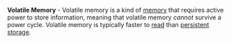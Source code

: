 **Volatile Memory** - Volatile memory is a kind of [memory](/docs/definitions/Memory) that requires active power to store information, meaning that volatile memory *cannot* survive a power cycle. Volatile memory is typically faster to [read](docs/definitions/Read.md) than [persistent storage](docs/definitions/Persistent%20Storage.md).
